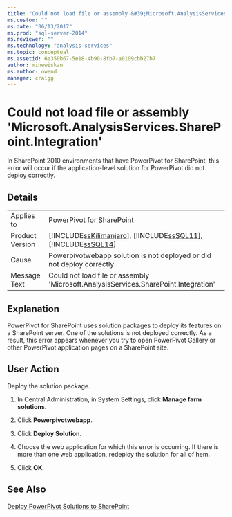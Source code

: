 ```yaml
---
title: "Could not load file or assembly &#39;Microsoft.AnalysisServices.SharePoint.Integration&#39; | Microsoft Docs"
ms.custom: ""
ms.date: "06/13/2017"
ms.prod: "sql-server-2014"
ms.reviewer: ""
ms.technology: "analysis-services"
ms.topic: conceptual
ms.assetid: 6e350b67-5e18-4b90-8fb7-a0109cbb27b7
author: minewiskan
ms.author: owend
manager: craigg
---
```

# Could not load file or assembly &#39;Microsoft.AnalysisServices.SharePoint.Integration&#39;
  In SharePoint 2010 environments that have PowerPivot for SharePoint, this error will occur if the application-level solution for PowerPivot did not deploy correctly.  
  
## Details  
  
|||  
|-|-|  
|Applies to|PowerPivot for SharePoint|  
|Product Version|[!INCLUDE[ssKilimanjaro](../../includes/sskilimanjaro-md.md)], [!INCLUDE[ssSQL11](../../includes/sssql11-md.md)], [!INCLUDE[ssSQL14](../../includes/sssql14-md.md)]|  
|Cause|Powerpivotwebapp solution is not deployed or did not deploy correctly.|  
|Message Text|Could not load file or assembly 'Microsoft.AnalysisServices.SharePoint.Integration'|  
  
## Explanation  
 PowerPivot for SharePoint uses solution packages to deploy its features on a SharePoint server. One of the solutions is not deployed correctly. As a result, this error appears whenever you try to open PowerPivot Gallery or other PowerPivot application pages on a SharePoint site.  
  
## User Action  
 Deploy the solution package.  
  
1.  In Central Administration, in System Settings, click **Manage farm solutions**.  
  
2.  Click **Powerpivotwebapp**.  
  
3.  Click **Deploy Solution**.  
  
4.  Choose the web application for which this error is occurring. If there is more than one web application, redeploy the solution for all of hem.  
  
5.  Click **OK**.  
  
## See Also  
 [Deploy PowerPivot Solutions to SharePoint](deploy-power-pivot-solutions-to-sharepoint.md)  
  
  
